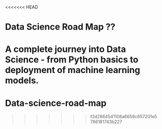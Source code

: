 <<<<<<< HEAD
# Data Science Road Map ?? 
A complete journey into Data Science - from Python basics to deployment of machine learning models. 
=======
# Data-science-road-map
>>>>>>> f2d2864541108a6659c657201e5766181743b227

